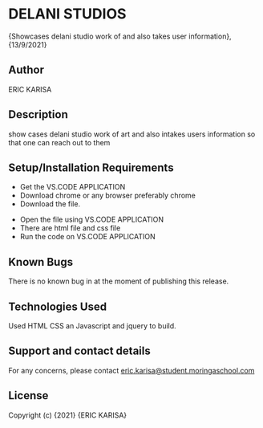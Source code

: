 # DELANI STUDIOS
{Showcases delani studio work of and also takes user information}, {13/9/2021}
## Author
 ERIC KARISA
## Description
show cases delani studio work of art and also intakes users information so that one can reach out to them
## Setup/Installation Requirements
+ Get the VS.CODE APPLICATION
+ Download chrome or any browser preferably chrome
+ Download the file.
- Open the file using VS.CODE APPLICATION
- There are html file and css file
- Run the code on VS.CODE APPLICATION
## Known Bugs
There is no known bug in at the moment of publishing this release.
## Technologies Used
Used HTML CSS an Javascript and jquery to build.
## Support and contact details
For any concerns, please contact eric.karisa@student.moringaschool.com
## License
Copyright (c) {2021} {ERIC KARISA}